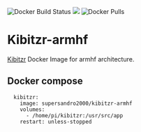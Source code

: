 ![Docker Build Status](https://img.shields.io/docker/build/supersandro2000/kibitzr-armhf.svg)
[![](https://images.microbadger.com/badges/image/supersandro2000/kibitzr-armhf.svg)](https://microbadger.com/images/supersandro2000/kibitzr-armhf "Get your own image badge on microbadger.com")
![Docker Pulls](https://img.shields.io/docker/pulls/supersandro2000/kibitzr-armhf.svg)

# Kibitzr-armhf

[Kibitzr](https://github.com/kibitzr/kibitzr) Docker Image for armhf architecture.

## Docker compose
````
  kibitzr:
    image: supersandro2000/kibitzr-armhf
    volumes:
      - /home/pi/kibitzr:/usr/src/app
    restart: unless-stopped
````

